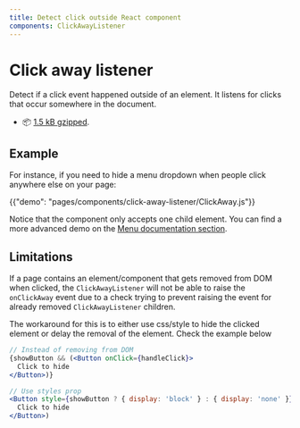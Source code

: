 ```yaml
---
title: Detect click outside React component
components: ClickAwayListener
---
```


# Click away listener

<p class="description">Detect if a click event happened outside of an element. It listens for clicks that occur somewhere in the document.</p>

- 📦 [1.5 kB gzipped](/size-snapshot).

## Example

For instance, if you need to hide a menu dropdown when people click anywhere else on your page:

{{"demo": "pages/components/click-away-listener/ClickAway.js"}}

Notice that the component only accepts one child element.
You can find a more advanced demo on the [Menu documentation section](/components/menus/#menulist-composition).

## Limitations

If a page contains an element/component that gets removed from DOM when clicked, the `ClickAwayListener` will not be able to raise the `onClickAway` event due to a check trying to prevent raising the event for already removed `ClickAwayListener` children.

The workaround for this is to either use css/style to hide the clicked element or delay the removal of the element.
Check the example below

```jsx
// Instead of removing from DOM
{showButton && (<Button onClick={handleClick}>
  Click to hide
</Button>)}

// Use styles prop
<Button style={showButton ? { display: 'block' } : { display: 'none' }}  onClick={handleClick}>
  Click to hide
</Button>)
```
